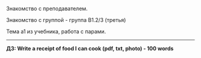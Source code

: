 Знакомство с преподавателем.

Знакомство с группой - группа B1.2/3 (третья)

Тема a1 из учебника, работа с парами.

---
**ДЗ: Write a receipt of food I can cook (pdf, txt, photo) - 100 words**
